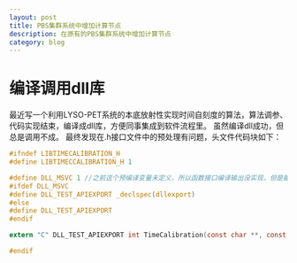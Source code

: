 ```yaml
---
layout: post
title: PBS集群系统中增加计算节点
description: 在原有的PBS集群系统中增加计算节点
category: blog
---
```


# 编译调用dll库 #

最近写一个利用LYSO-PET系统的本底放射性实现时间自刻度的算法，算法调参、代码实现结束，编译成dll库，方便同事集成到软件流程里。
虽然编译dll成功，但总是调用不成。
最终发现在.h接口文件中的预处理有问题，头文件代码块如下：
```c
#ifndef LIBTIMECALIBRATION_H
#define LIBTIMECCALIBRATION_H 1

#define DLL_MSVC 1 //之前这个预编译变量未定义，所以函数接口编译输出没实现，但是能生成dll
#ifdef DLL_MSVC
#define DLL_TEST_APIEXPORT _declspec(dllexport)
#else
#define DLL_TEST_APIEXPORT 
#endif

extern "C" DLL_TEST_APIEXPORT int TimeCalibration(const char **, const int , const char *, const char *, int );

#endif
```
